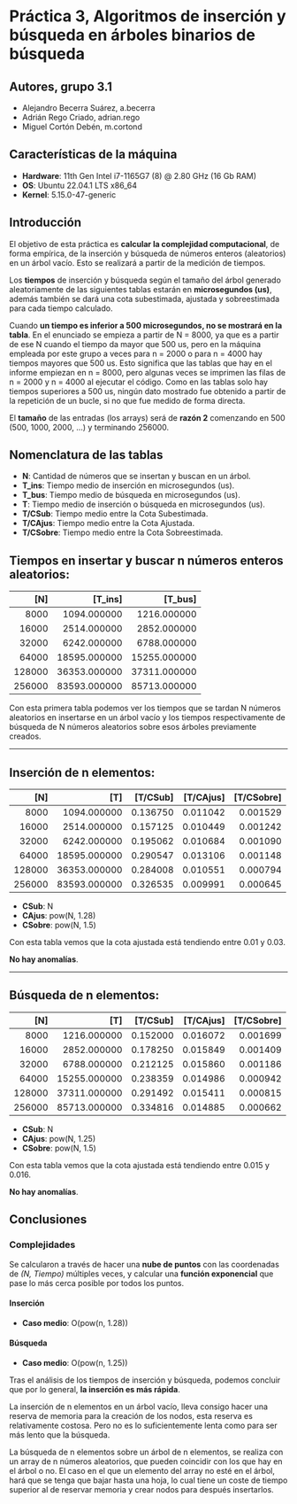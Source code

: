 # Práctica 3, Algoritmos de inserción y búsqueda en árboles binarios de búsqueda

## Autores, grupo 3.1
- Alejandro Becerra Suárez, a.becerra
- Adrián Rego Criado, adrian.rego
- Miguel Cortón Debén, m.cortond

## Características de la máquina

- **Hardware**:  11th Gen Intel i7-1165G7 (8) @ 2.80 GHz (16 Gb RAM)
- **OS**: Ubuntu 22.04.1 LTS x86_64
- **Kernel**: 5.15.0-47-generic

## Introducción
El objetivo de esta práctica es **calcular la complejidad computacional**, de 
forma empírica, de la inserción y búsqueda de números enteros (aleatorios) en 
un árbol vacío. Esto se realizará a partir de la medición de tiempos.  

Los **tiempos** de inserción y búsqueda según el tamaño del árbol generado 
aleatoriamente de las siguientes tablas estarán en **microsegundos (us)**, 
además también se dará una cota subestimada, ajustada y sobreestimada para 
cada tiempo calculado. 

Cuando **un tiempo es inferior a 500 microsegundos, no se mostrará en 
la tabla**. En el enunciado se empieza a partir de N = 8000, ya que es a partir
de ese N cuando el tiempo da mayor que 500 us, pero en la máquina empleada por 
este grupo a veces para n = 2000 o para n = 4000 hay tiempos mayores que 500 us. 
Esto significa que las tablas que hay en el informe empiezan en n = 8000, pero 
algunas veces se imprimen las filas de n = 2000 y n = 4000 al ejecutar el 
código. Como en las tablas solo hay tiempos superiores a 500 us, ningún dato 
mostrado fue obtenido a partir de la repetición de un bucle, si no que fue 
medido de forma directa.  

El **tamaño** de las entradas (los arrays) será de **razón 2** comenzando
en 500 (500, 1000, 2000, ...) y terminando 256000.  

## Nomenclatura de las tablas
- **N**: Cantidad de números que se insertan y buscan en un árbol.
- **T_ins**: Tiempo medio de inserción en microsegundos (us).
- **T_bus**: Tiempo medio de búsqueda en microsegundos (us).
- **T**: Tiempo medio de inserción o búsqueda en microsegundos (us).
- **T/CSub**: Tiempo medio entre la Cota Subestimada.
- **T/CAjus**: Tiempo medio entre la Cota Ajustada.
- **T/CSobre**: Tiempo medio entre la Cota Sobreestimada.

## Tiempos en insertar y buscar n números enteros aleatorios:

|     [N] |       [T_ins] |       [T_bus] |
|--------:|--------------:|--------------:|
|    8000 |   1094.000000 |   1216.000000 |
|   16000 |   2514.000000 |   2852.000000 |
|   32000 |   6242.000000 |   6788.000000 |
|   64000 |  18595.000000 |  15255.000000 |
|  128000 |  36353.000000 |  37311.000000 |
|  256000 |  83593.000000 |  85713.000000 |

Con esta primera tabla podemos ver los tiempos que se tardan N números 
aleatorios en insertarse en un árbol vacío y los tiempos respectivamente de 
búsqueda de N números aleatorios sobre esos árboles previamente creados.  

-----

## Inserción de n elementos:

|     [N] |           [T] |  [T/CSub] | [T/CAjus] | [T/CSobre] |
|--------:|--------------:|----------:|----------:|-----------:|
|    8000 |   1094.000000 |  0.136750 |  0.011042 |   0.001529 |
|   16000 |   2514.000000 |  0.157125 |  0.010449 |   0.001242 |
|   32000 |   6242.000000 |  0.195062 |  0.010684 |   0.001090 |
|   64000 |  18595.000000 |  0.290547 |  0.013106 |   0.001148 |
|  128000 |  36353.000000 |  0.284008 |  0.010551 |   0.000794 |
|  256000 |  83593.000000 |  0.326535 |  0.009991 |   0.000645 |

- **CSub**: N
- **CAjus**: pow(N, 1.28)
- **CSobre**: pow(N, 1.5)

Con esta tabla vemos que la cota ajustada está tendiendo entre 0.01 y 0.03.  

**No hay anomalías**.  

-----

## Búsqueda de n elementos:

|    [N] |          [T] | [T/CSub] | [T/CAjus] | [T/CSobre] |
|-------:|-------------:|---------:|----------:|-----------:|
|   8000 |  1216.000000 | 0.152000 |  0.016072 |   0.001699 |
|  16000 |  2852.000000 | 0.178250 |  0.015849 |   0.001409 |
|  32000 |  6788.000000 | 0.212125 |  0.015860 |   0.001186 |
|  64000 | 15255.000000 | 0.238359 |  0.014986 |   0.000942 |
| 128000 | 37311.000000 | 0.291492 |  0.015411 |   0.000815 |
| 256000 | 85713.000000 | 0.334816 |  0.014885 |   0.000662 |

- **CSub**: N
- **CAjus**: pow(N, 1.25)
- **CSobre**: pow(N, 1.5)

Con esta tabla vemos que la cota ajustada está tendiendo entre 0.015 y 0.016.  

**No hay anomalías**.  

## Conclusiones

### Complejidades

Se calcularon a través de hacer una **nube de puntos** con las coordenadas 
de *(N, Tiempo)* múltiples veces, y calcular una **función exponencial** que 
pase lo más cerca posible por todos los puntos.  

#### Inserción
- **Caso medio**: O(pow(n, 1.28))

#### Búsqueda
- **Caso medio**: O(pow(n, 1.25))

Tras el análisis de los tiempos de inserción y búsqueda, podemos concluir que 
por lo general, **la inserción es más rápida**.  

La inserción de n elementos en un árbol vacío, lleva consigo hacer una reserva 
de memoria para la creación de los nodos, esta reserva es relativamente 
costosa. Pero no es lo suficientemente lenta como para ser más lento que la 
búsqueda.

La búsqueda de n elementos sobre un árbol de n elementos, se realiza con un 
array de n números aleatorios, que pueden coincidir con los que hay en el árbol 
o no. El caso en el que un elemento del array no esté en el árbol, hará que se 
tenga que bajar hasta una hoja, lo cual tiene un coste de tiempo superior al de
reservar memoria y crear nodos para después insertarlos.  
